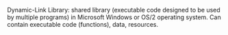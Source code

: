Dynamic-Link Library: shared library (executable code designed to be used by multiple programs) in Microsoft Windows or OS/2 operating system. Can contain executable code (functions), data, resources.
